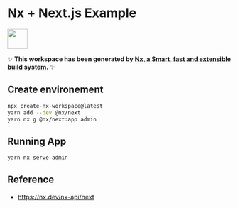 # Nx + Next.js Example

<a alt="Nx logo" href="https://nx.dev" target="_blank" rel="noreferrer"><img src="https://raw.githubusercontent.com/nrwl/nx/master/images/nx-logo.png" width="45"></a>

✨ **This workspace has been generated by [Nx, a Smart, fast and extensible build system.](https://nx.dev)** ✨

## Create environement

```sh
npx create-nx-workspace@latest
yarn add --dev @nx/next
yarn nx g @nx/next:app admin
```

## Running App

```sh
yarn nx serve admin
```

## Reference

- https://nx.dev/nx-api/next
